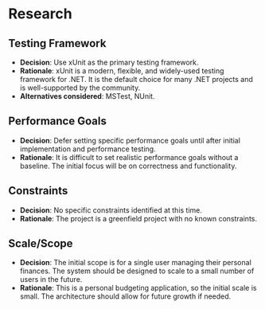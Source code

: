 # Research

## Testing Framework

- **Decision**: Use xUnit as the primary testing framework.
- **Rationale**: xUnit is a modern, flexible, and widely-used testing framework for .NET. It is the default choice for many .NET projects and is well-supported by the community.
- **Alternatives considered**: MSTest, NUnit.

## Performance Goals

- **Decision**: Defer setting specific performance goals until after initial implementation and performance testing.
- **Rationale**: It is difficult to set realistic performance goals without a baseline. The initial focus will be on correctness and functionality.

## Constraints

- **Decision**: No specific constraints identified at this time.
- **Rationale**: The project is a greenfield project with no known constraints.

## Scale/Scope

- **Decision**: The initial scope is for a single user managing their personal finances. The system should be designed to scale to a small number of users in the future.
- **Rationale**: This is a personal budgeting application, so the initial scale is small. The architecture should allow for future growth if needed.
